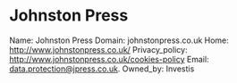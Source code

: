 
# Johnston Press

Name: Johnston Press
Domain: johnstonpress.co.uk
Home: http://www.johnstonpress.co.uk/
Privacy_policy: http://www.johnstonpress.co.uk/cookies-policy
Email: data.protection@jpress.co.uk.
Owned_by: Investis

